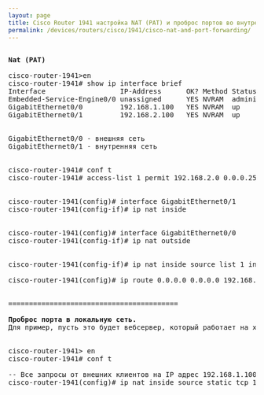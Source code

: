 ```yaml
---
layout: page
title: Cisco Router 1941 настройка NAT (PAT) и проброс портов во внутреннюю сеть
permalink: /devices/routers/cisco/1941/cisco-nat-and-port-forwarding/
---
```




<pre>

<strong>Nat (PAT)</strong>

cisco-router-1941>en
cisco-router-1941# show ip interface brief
Interface                  IP-Address      OK? Method Status                Protocol
Embedded-Service-Engine0/0 unassigned      YES NVRAM  administratively down down
GigabitEthernet0/0         192.168.1.100   YES NVRAM  up                    up
GigabitEthernet0/1         192.168.2.100   YES NVRAM  up                    up


GigabitEthernet0/0 - внешняя сеть
GigabitEthernet0/1 - внутренняя сеть


cisco-router-1941# conf t
cisco-router-1941# access-list 1 permit 192.168.2.0 0.0.0.255


cisco-router-1941(config)# interface GigabitEthernet0/1
cisco-router-1941(config-if)# ip nat inside


cisco-router-1941(config)# interface GigabitEthernet0/0
cisco-router-1941(config-if)# ip nat outside


cisco-router-1941(config-if)# ip nat inside source list 1 interface GigabitEthernet0/0 overload

cisco-router-1941(config)# ip route 0.0.0.0 0.0.0.0 192.168.1.1


=========================================

<strong>Проброс порта в локальную сеть.</strong>
Для пример, пусть это будет вебсервер, который работает на хосте 192.168.2.20 и слушает порт 80.


cisco-router-1941> en
cisco-router-1941# conf t

-- Все запросы от внешних клиентов на IP адрес 192.168.1.100 с портом 80 должны перенаправляться на IP адрес 192.168.2.20 с портом 80
cisco-router-1941(config)# ip nat inside source static tcp 192.168.2.20 80 192.168.1.100 80 extendable


</pre>
